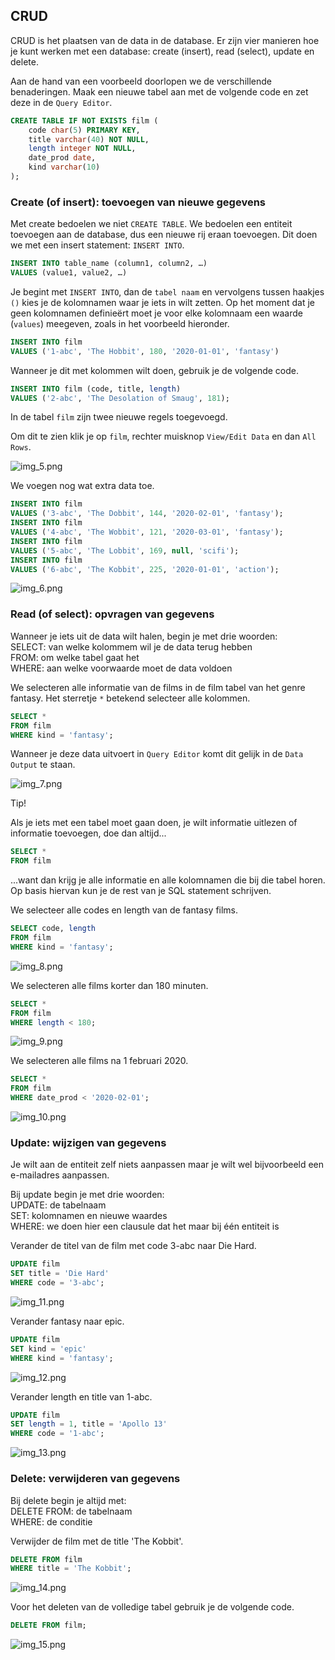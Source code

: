 ## CRUD

CRUD is het plaatsen van de data in de database. Er zijn vier manieren hoe je kunt werken met een database: create (insert), read (select), update en delete.

Aan de hand van een voorbeeld doorlopen we de verschillende benaderingen. Maak een nieuwe tabel aan met de volgende code en zet deze in de `Query Editor`.

```sql
CREATE TABLE IF NOT EXISTS film (
    code char(5) PRIMARY KEY,
    title varchar(40) NOT NULL,
    length integer NOT NULL,
    date_prod date,
    kind varchar(10)
);
```
### Create (of insert): toevoegen van nieuwe gegevens

Met create bedoelen we niet `CREATE TABLE`. We bedoelen een entiteit toevoegen aan de database, dus een nieuwe rij eraan toevoegen. Dit doen we met een insert statement: `INSERT INTO`.

```sql
INSERT INTO table_name (column1, column2, …)
VALUES (value1, value2, …)
```

Je begint met `INSERT INTO`, dan de `tabel naam` en vervolgens tussen haakjes `()` kies je de kolomnamen waar je iets in wilt zetten. Op het moment dat je geen kolomnamen definieërt moet je voor elke kolomnaam een waarde (`values`) meegeven, zoals in het voorbeeld hieronder.

```sql
INSERT INTO film
VALUES ('1-abc', 'The Hobbit', 180, '2020-01-01', 'fantasy')
```

Wanneer je dit met kolommen wilt doen, gebruik je de volgende code.

```sql
INSERT INTO film (code, title, length)
VALUES ('2-abc', 'The Desolation of Smaug', 181);
```

In de tabel `film` zijn twee nieuwe regels toegevoegd.

Om dit te zien klik je op `film`, rechter muisknop `View/Edit Data` en dan `All Rows`.

![img_5.png](pictures/img_5.png)

We voegen nog wat extra data toe.

```sql
INSERT INTO film
VALUES ('3-abc', 'The Dobbit', 144, '2020-02-01', 'fantasy');
INSERT INTO film
VALUES ('4-abc', 'The Wobbit', 121, '2020-03-01', 'fantasy');
INSERT INTO film
VALUES ('5-abc', 'The Lobbit', 169, null, 'scifi');
INSERT INTO film
VALUES ('6-abc', 'The Kobbit', 225, '2020-01-01', 'action');
```

![img_6.png](pictures/img_6.png)

### Read (of select): opvragen van gegevens

Wanneer je iets uit de data wilt halen, begin je met drie woorden: <br/>
SELECT: van welke kolommem wil je de data terug hebben<br/>
FROM: om welke tabel gaat het<br/>
WHERE: aan welke voorwaarde moet de data voldoen<br/>

We selecteren alle informatie van de films in de film tabel van het genre fantasy. Het sterretje `*` betekend selecteer alle kolommen.

```sql
SELECT *
FROM film
WHERE kind = 'fantasy';
```

Wanneer je deze data uitvoert in `Query Editor` komt dit gelijk in de `Data Output` te staan.

![img_7.png](pictures/img_7.png)

Tip!

Als je iets met een tabel moet gaan doen, je wilt informatie uitlezen of informatie toevoegen, doe dan altijd...

```sql
SELECT *
FROM film
```

...want dan krijg je alle informatie en alle kolomnamen die bij die tabel horen. Op basis hiervan kun je de rest van je SQL statement schrijven.


We selecteer alle codes en length van de fantasy films.

```sql
SELECT code, length
FROM film
WHERE kind = 'fantasy';
```

![img_8.png](pictures/img_8.png)

We selecteren alle films korter dan 180 minuten.

```sql
SELECT *
FROM film
WHERE length < 180;
```

![img_9.png](pictures/img_9.png)

We selecteren alle films na 1 februari 2020.

```sql
SELECT *
FROM film
WHERE date_prod < '2020-02-01';
```

![img_10.png](pictures/img_10.png)

### Update: wijzigen van gegevens

Je wilt aan de entiteit zelf niets aanpassen maar je wilt wel bijvoorbeeld een e-mailadres aanpassen.

Bij update begin je met drie woorden: <br/>
UPDATE: de tabelnaam<br/>
SET: kolomnamen en nieuwe waardes<br/>
WHERE: we doen hier een clausule dat het maar bij één entiteit is<br/>

Verander de titel van de film met code 3-abc naar Die Hard.

```sql
UPDATE film
SET title = 'Die Hard'
WHERE code = '3-abc';
```

![img_11.png](pictures/img_11.png)

Verander fantasy naar epic.

```sql
UPDATE film
SET kind = 'epic'
WHERE kind = 'fantasy';
```

![img_12.png](pictures/img_12.png)

Verander length en title van 1-abc.

```sql
UPDATE film
SET length = 1, title = 'Apollo 13'
WHERE code = '1-abc';
```

![img_13.png](pictures/img_13.png)

### Delete: verwijderen van gegevens

Bij delete begin je altijd met: <br/>
DELETE FROM: de tabelnaam <br/>
WHERE: de conditie

Verwijder de film met de title 'The Kobbit'.

```sql
DELETE FROM film
WHERE title = 'The Kobbit';
```

![img_14.png](pictures/img_14.png)

Voor het deleten van de volledige tabel gebruik je de volgende code. 

```sql
DELETE FROM film;
```

![img_15.png](pictures/img_15.png)

